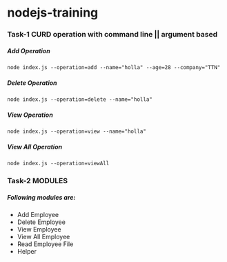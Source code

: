 # nodejs-training

### Task-1 CURD operation with command line || argument based

##### Add Operation

```
node index.js --operation=add --name="holla" --age=28 --company="TTN"
```

##### Delete Operation

```
node index.js --operation=delete --name="holla"
```

##### View Operation

```
node index.js --operation=view --name="holla"
```

##### View All Operation

```
node index.js --operation=viewAll
```

### Task-2 MODULES

##### Following modules are:

* Add Employee
* Delete Employee
* View Employee
* View All Employee
* Read Employee File
* Helper

